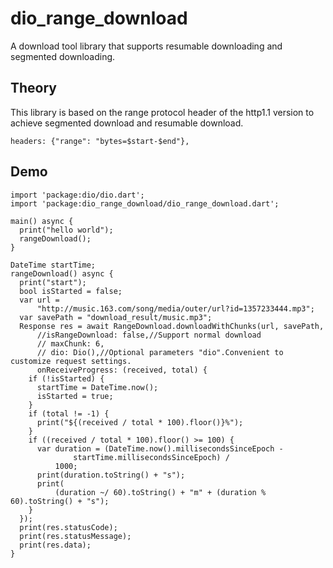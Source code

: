 # dio_range_download

A download tool library that supports resumable downloading and segmented downloading.

## Theory
This library is based on the range protocol header of the http1.1 version to achieve segmented download and resumable download.
```
headers: {"range": "bytes=$start-$end"},
```

## Demo
```
import 'package:dio/dio.dart';
import 'package:dio_range_download/dio_range_download.dart';

main() async {
  print("hello world");
  rangeDownload();
}

DateTime startTime;
rangeDownload() async {
  print("start");
  bool isStarted = false;
  var url =
      "http://music.163.com/song/media/outer/url?id=1357233444.mp3";
  var savePath = "download_result/music.mp3";
  Response res = await RangeDownload.downloadWithChunks(url, savePath,
      //isRangeDownload: false,//Support normal download
      // maxChunk: 6,
      // dio: Dio(),//Optional parameters "dio".Convenient to customize request settings.
      onReceiveProgress: (received, total) {
    if (!isStarted) {
      startTime = DateTime.now();
      isStarted = true;
    }
    if (total != -1) {
      print("${(received / total * 100).floor()}%");
    }
    if ((received / total * 100).floor() >= 100) {
      var duration = (DateTime.now().millisecondsSinceEpoch -
              startTime.millisecondsSinceEpoch) /
          1000;
      print(duration.toString() + "s");
      print(
          (duration ~/ 60).toString() + "m" + (duration % 60).toString() + "s");
    }
  });
  print(res.statusCode);
  print(res.statusMessage);
  print(res.data);
}

```